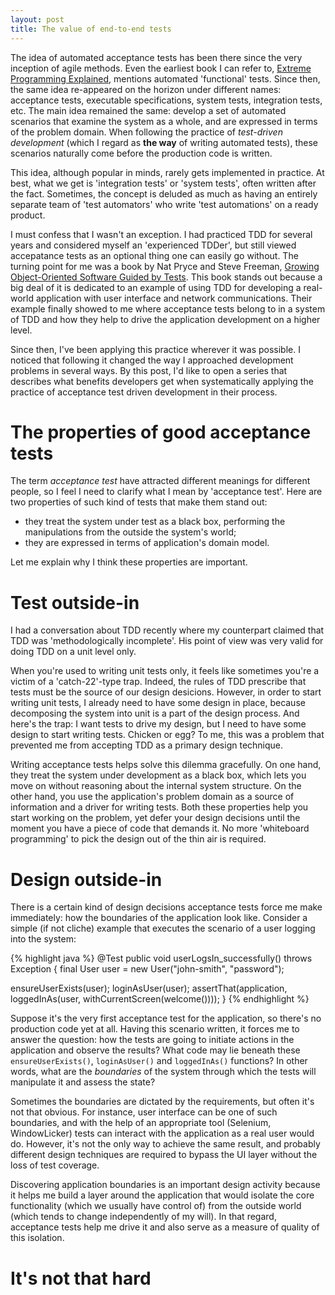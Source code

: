 ```yaml
---
layout: post
title: The value of end-to-end tests
---
```


The idea of automated acceptance tests has been there since the very inception
of agile methods. Even the earliest book I can refer to,
[Extreme Programming Explained][xp-explained], mentions automated 'functional'
tests. Since then, the same idea re-appeared on the horizon under different
names: acceptance tests, executable specifications, system tests, integration
tests, etc. The main idea remained the same: develop a set of automated
scenarios that examine the system as a whole, and are expressed in terms of the
problem domain. When following the practice of *test-driven development* (which
I regard as **the way** of writing automated tests), these scenarios naturally
come before the production code is written.

This idea, although popular in minds, rarely gets implemented in practice. At
best, what we get is 'integration tests' or 'system tests', often written after
the fact. Sometimes, the concept is deluded as much as having an entirely
separate team of 'test automators' who write 'test automations' on a ready
product.

I must confess that I wasn't an exception. I had practiced TDD for several years
and considered myself an 'experienced TDDer', but still viewed accepatance tests
as an optional thing one can easily go without. The turning point for me was a
book by Nat Pryce and Steve Freeman,
[Growing Object-Oriented Software Guided by Tests][goos]. This book stands out
because a big deal of it is dedicated to an example of using TDD for developing
a real-world application with user interface and network communications. Their
example finally showed to me where acceptance tests belong to in a system of TDD
and how they help to drive the application development on a higher level.

Since then, I've been applying this practice wherever it was possible. I noticed
that following it changed the way I approached development problems in several
ways. By this post, I'd like to open a series that describes what benefits
developers get when systematically applying the practice of acceptance test
driven development in their process.

# The properties of good acceptance tests

The term *acceptance test* have attracted different meanings for different
people, so I feel I need to clarify what I mean by 'acceptance test'. Here are
two properties of such kind of tests that make them stand out:

- they treat the system under test as a black box, performing the manipulations
from the outside the system's world;
- they are expressed in terms of application's domain model.

Let me explain why I think these properties are important.

# Test outside-in

I had a conversation about TDD recently where my counterpart claimed that TDD
was 'methodologically incomplete'. His point of view was very valid for doing
TDD on a unit level only.

When you're used to writing unit tests only, it feels like sometimes you're a
victim of a 'catch-22'-type trap. Indeed, the rules of TDD prescribe that tests
must be the source of our design desicions. However, in order to start writing
unit tests, I already need to have some design in place, because decomposing the
system into unit is a part of the design process. And here's the trap: I want
tests to drive my design, but I need to have some design to start writing
tests. Chicken or egg? To me, this was a problem that prevented me from
accepting TDD as a primary design technique.

Writing acceptance tests helps solve this dilemma gracefully. On one hand, they
treat the system under development as a black box, which lets you move on
without reasoning about the internal system structure. On the other hand, you
use the application's problem domain as a source of information and a driver for
writing tests. Both these properties help you start working on the problem, yet
defer your design decisions until the moment you have a piece of code that
demands it. No more 'whiteboard programming' to pick the design out of the thin
air is required.

# Design outside-in

There is a certain kind of design decisions acceptance tests force me make
immediately: how the boundaries of the application look like. Consider a simple
(if not cliche) example that executes the scenario of a user logging into the
system:

{% highlight java %}
@Test
public void userLogsIn_successfully() throws Exception {
   final User user = new User("john-smith", "password");

   ensureUserExists(user);
   loginAsUser(user);
   assertThat(application, loggedInAs(user, withCurrentScreen(welcome())));
}
{% endhighlight %}

Suppose it's the very first acceptance test for the application, so there's no
production code yet at all. Having this scenario written, it forces me to answer
the question: how the tests are going to initiate actions in the application and
observe the results? What code may lie beneath these `ensureUserExists()`,
`loginAsUser()` and `loggedInAs()` functions? In other words, what are the
*boundaries* of the system through which the tests will manipulate it and assess
the state?

Sometimes the boundaries are dictated by the requirements, but often it's not
that obvious. For instance, user interface can be one of such boundaries, and
with the help of an appropriate tool (Selenium, WindowLicker) tests can interact
with the application as a real user would do. However, it's not the only way to
achieve the same result, and probably different design techniques are required
to bypass the UI layer without the loss of test coverage.

Discovering application boundaries is an important design activity because it
helps me build a layer around the application that would isolate the core
functionality (which we usually have control of) from the outside world (which
tends to change independently of my will). In that regard, acceptance tests
help me drive it and also serve as a measure of quality of this isolation.

# It's not that hard









[goos]: http://www.growing-object-oriented-software.com
[xp-explained]: http://www.amazon.com/Extreme-Programming-Explained-Embrace-Edition/dp/0321278658/ref=dp_ob_title_bk
